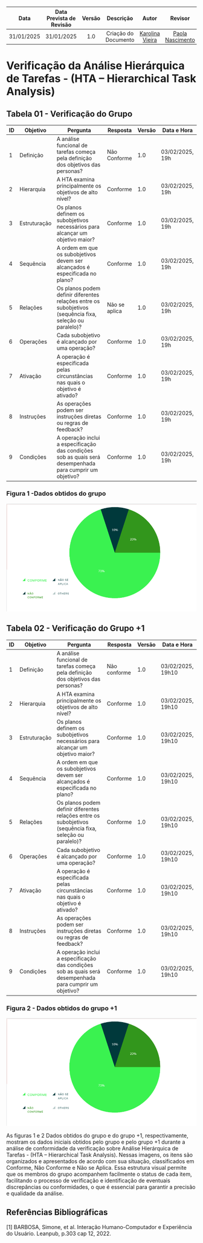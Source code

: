 |    **Data**    | **Data Prevista de Revisão** | **Versão** |        **Descrição**        |                 **Autor**                 |                **Revisor**                 |
|:--------------:|:---------------------------:|:----------:|:---------------------------:|:-----------------------------------------:|:------------------------------------------:|
|  31/01/2025    |        31/01/2025          |    1.0     |     Criação do Documento     | [Karolina Vieira](https://github.com/Karolina91) |  [Paola Nascimento](https://github.com/paolaalim) |

# **Verificação da Análise Hierárquica de Tarefas - (HTA – Hierarchical Task Analysis)**


## Tabela 01 - Verificação do Grupo

| ID  | Objetivo | Pergunta | Resposta | Versão | Data e Hora |
|-----|----------|----------|----------|--------|-------------|
| 1   | Definição | A análise funcional de tarefas começa pela definição dos objetivos das personas? | Não Conforme  | 1.0 |03/02/2025, 19h |
| 2   | Hierarquia | A HTA examina principalmente os objetivos de alto nível? | Conforme | 1.0 |03/02/2025, 19h |
| 3   | Estruturação | Os planos definem os subobjetivos necessários para alcançar um objetivo maior? | Conforme | 1.0 |03/02/2025, 19h |
| 4   | Sequência | A ordem em que os subobjetivos devem ser alcançados é especificada no plano? | Conforme | 1.0 |03/02/2025, 19h |
| 5   | Relações | Os planos podem definir diferentes relações entre os subobjetivos (sequência fixa, seleção ou paralelo)? | Não se aplica | 1.0 |03/02/2025, 19h |
| 6   | Operações | Cada subobjetivo é alcançado por uma operação? | Conforme  |1.0   |03/02/2025, 19h|
| 7   | Ativação | A operação é especificada pelas circunstâncias nas quais o objetivo é ativado? | Conforme | 1.0 |03/02/2025, 19h |
| 8   | Instruções | As operações podem ser instruções diretas ou regras de feedback? | Conforme | 1.0 |03/02/2025, 19h |
| 9   | Condições | A operação inclui a especificação das condições sob as quais será desempenhada para cumprir um objetivo? | Conforme | 1.0 |03/02/2025, 19h |

### Figura 1 -Dados obtidos do grupo
![Figura 1 - Dados obtidos do grupo](../assets/images/veri1.png)

## Tabela 02 - Verificação do Grupo +1 

| ID  | Objetivo | Pergunta | Resposta | Versão | Data e Hora |
|-----|----------|----------|----------|--------|-------------|
| 1   | Definição | A análise funcional de tarefas começa pela definição dos objetivos das personas? | Não conforme | 1.0 |03/02/2025, 19h10 |
| 2   | Hierarquia | A HTA examina principalmente os objetivos de alto nível? | Conforme | 1.0 |03/02/2025, 19h10 |
| 3   | Estruturação | Os planos definem os subobjetivos necessários para alcançar um objetivo maior? | Conforme | 1.0 |03/02/2025, 19h10 |
| 4   | Sequência | A ordem em que os subobjetivos devem ser alcançados é especificada no plano? | Conforme  | 1.0 |03/02/2025, 19h10 |
| 5   | Relações | Os planos podem definir diferentes relações entre os subobjetivos (sequência fixa, seleção ou paralelo)? | Conforme  | 1.0 |03/02/2025, 19h10 |
| 6   | Operações | Cada subobjetivo é alcançado por uma operação? | Conforme |1.0   |03/02/2025, 19h10|
| 7   | Ativação | A operação é especificada pelas circunstâncias nas quais o objetivo é ativado? |  Conforme | 1.0 |03/02/2025, 19h10 |
| 8   | Instruções | As operações podem ser instruções diretas ou regras de feedback? |Conforme  | 1.0 |03/02/2025, 19h10 |
| 9   | Condições | A operação inclui a especificação das condições sob as quais será desempenhada para cumprir um objetivo? | Conforme | 1.0 |03/02/2025, 19h10 |

### Figura 2 - Dados obtidos do grupo +1 
![Figura 1 - Dados obtidos do grupo +1 ](../assets/images/veri1.png)

As figuras 1 e 2 Dados obtidos do grupo e do grupo +1, respectivamente, mostram os dados iniciais obtidos pelo grupo e pelo grupo +1 durante a análise de conformidade da verificação sobre  Análise Hierárquica de Tarefas - (HTA – Hierarchical Task Analysis). Nessas imagens, os itens são organizados e apresentados de acordo com sua situação, classificados em Conforme, Não Conforme e Não se Aplica. Essa estrutura visual permite que os membros do grupo acompanhem facilmente o status de cada item, facilitando o processo de verificação e identificação de eventuais discrepâncias ou conformidades, o que é essencial para garantir a precisão e qualidade da análise. 


## Referências Bibliográficas

[1] BARBOSA, Simone, et al. Interação Humano-Computador e Experiência do Usuário. Leanpub, p.303  cap 12, 2022.